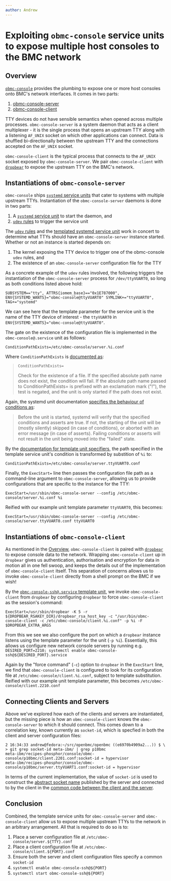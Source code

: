 ```yaml
---
author: Andrew
---
```


# Exploiting `obmc-console` service units to expose multiple host consoles to the BMC network

## Overview

[`obmc-console`][obmc-console] provides the plumbing to expose one or more host
consoles onto BMC's network interfaces. It comes in two parts:

[obmc-console]: https://github.com/openbmc/obmc-console

1. [obmc-console-server][obmc-console-server]
2. [obmc-console-client][obmc-console-client]

[obmc-console-server]: https://github.com/openbmc/obmc-console/blob/397fd035e3adda2f3d36bfc5f2268372847778e7/Makefile.am#L29-L38
[obmc-console-client]: https://github.com/openbmc/obmc-console/blob/397fd035e3adda2f3d36bfc5f2268372847778e7/Makefile.am#L46-L51

TTY devices do not have sensible semantics when opened across multiple
processes. `obmc-console-server` is a system daemon that acts as a
client multiplexer - it is the single process that opens an upstream TTY along
with a listening `AF_UNIX` socket on which other applications can connect. Data
is shuffled bi-directionally between the upstream TTY and the connections
accepted on the `AF_UNIX` socket.

`obmc-console-client` is the typical process that connects to the `AF_UNIX`
socket exposed by `obmc-console-server`. We pair `obmc-console-client` with
[`dropbear`][dropbear] to expose the upstream TTY on the BMC's network.

[dropbear]: https://github.com/mkj/dropbear

## Instantiations of `obmc-console-server`

`obmc-console` ships [`systemd` service units][man-5-systemd-service] that cater
to systems with multiple upstream TTYs. Instantiation of the
`obmc-console-server` daemons is done in two parts:

[man-5-systemd-service]: https://www.freedesktop.org/software/systemd/man/systemd.service.html

1. A [`systemd` service unit][obmc-console-server-service-unit] to start the
   daemon, and
2. [`udev` rules][obmc-console-udev-rules] to trigger the service unit

[obmc-console-server-service-unit]: https://github.com/openbmc/obmc-console/blob/397fd035e3adda2f3d36bfc5f2268372847778e7/conf/obmc-console%40.service.in
[obmc-console-udev-rules]: https://github.com/openbmc/obmc-console/blob/397fd035e3adda2f3d36bfc5f2268372847778e7/conf/80-obmc-console-uart.rules.in

The [`udev` rules][man-7-udev] and the [templated systemd service
unit][man-5-systemd-unit] work in concert to determine what TTYs should have
an `obmc-console-server` instance started. Whether or not an instance is started
depends on:

[man-7-udev]: https://man7.org/linux/man-pages/man7/udev.7.html
[man-5-systemd-unit]: https://www.freedesktop.org/software/systemd/man/systemd.unit.html#Description

1. The kernel exposing the TTY device to trigger one of the obmc-console `udev`
   rules, and
2. The existence of an `obmc-console-server` configuration file for the TTY

As a concrete example of the `udev` rules involved, the following triggers the
instantiation of the `obmc-console-server` process for `/dev/ttyVUART0`, so long
as both conditions listed above hold:

```
SUBSYSTEM=="tty", ATTRS{iomem_base}=="0x1E787000", ENV{SYSTEMD_WANTS}="obmc-console@ttyVUART0" SYMLINK+="ttyVUART0", TAG+="systemd"
```

We can see here that the template parameter for the service unit is the name of
the TTY device of interest  - the `ttyVUART0` in
`ENV{SYSTEMD_WANTS}="obmc-console@ttyVUART0"`.

The gate on the existence of the configuration file is implemented in the
`obmc-console@.service` unit as follows:

```
ConditionPathExists=/etc/obmc-console/server.%i.conf
```

Where `ConditionPathExists` is [documented
as][man-5-systemd-unit-condition-path-exists]:

[man-5-systemd-unit-condition-path-exists]: https://www.freedesktop.org/software/systemd/man/systemd.unit.html#ConditionPathExists=

> `ConditionPathExists=`
>
> Check for the existence of a file. If the specified absolute path name does
> not exist, the condition will fail. If the absolute path name passed to
> ConditionPathExists= is prefixed with an exclamation mark ("!"), the test is
> negated, and the unit is only started if the path does not exist.

Again, the systemd unit documentation [specifies the behaviour of conditions
as][man-5-systemd-unit-conditions]:

[man-5-systemd-unit-conditions]: https://www.freedesktop.org/software/systemd/man/systemd.unit.html#Conditions%20and%20Asserts

> Before the unit is started, systemd will verify that the specified conditions
> and asserts are true. If not, the starting of the unit will be (mostly
> silently) skipped (in case of conditions), or aborted with an error message
> (in case of asserts). Failing conditions or asserts will not result in the
> unit being moved into the "failed" state. 

By the [documentation for template unit
specifiers][man-5-systemd-unit-specifiers], the path specified in the template
service unit's condition is transformed by substition of `%i` to:

[man-5-systemd-unit-specifiers]: https://www.freedesktop.org/software/systemd/man/systemd.unit.html#Specifiers

```
ConditionPathExists=/etc/obmc-console/server.ttyVUART0.conf
```

Finally, the `ExecStart=` line then passes the configuration file path as a
command-line argument to `obmc-console-server`, allowing us to provide
configurations that are specific to the instance for the TTY:

```
ExecStart=/usr/sbin/obmc-console-server --config /etc/obmc-console/server.%i.conf %i
```

Reified with our example unit template parameter `ttyVUART0`, this becomes:

```
ExecStart=/usr/sbin/obmc-console-server --config /etc/obmc-console/server.ttyVUART0.conf ttyVUART0
```

## Instantiations of `obmc-console-client`

As mentioned in the [Overview](#Overview), `obmc-console-client` is paired with
[`dropbear`][dropbear] to expose console data to the network. Wrapping
`obmc-console-client` up in `dropbear` gives us authentication, authorisation
and encryption for data in motion all in one fell swoop, and keeps the details
out of the implementation of `obmc-console-client` itself. This separation of
concerns allows us to invoke `obmc-console-client` directly from a shell prompt
on the BMC if we wish!

By the [`obmc-console-ssh@.service` template
unit][obmc-console-client-service-unit], we invoke `obmc-console-client` from
`dropbear` by configuring `dropbear` to force `obmc-console-client` as the
session's command:

```
ExecStart=/usr/sbin/dropbear -K 5 -r ${DROPBEAR_RSAKEY_DIR}/dropbear_rsa_host_key -c "/usr/bin/obmc-console-client -c /etc/obmc-console/client.%i.conf" -p %i -F $DROPBEAR_EXTRA_ARGS
```

From this we see we also configure the port on which a `dropbear` instance
listens using the template parameter for the unit (`-p %i`). Essentially, this
allows us configure new network console servers by running e.g.
`DESIRED_PORT=2210; systemctl enable obmc-console-ssh@${DESIRED_PORT}.service`

Again by the "force command" (`-c`) option to `dropbear` in the `ExecStart`
line, we find that `obmc-console-client` is configured to look for its
configuration file at `/etc/obmc-console/client.%i.conf`, subject to template
substitution. Reified with our example unit template parameter, this becomes
`/etc/obmc-console/client.2210.conf`

[obmc-console-client-service-unit]: https://github.com/openbmc/obmc-console/blob/397fd035e3adda2f3d36bfc5f2268372847778e7/conf/obmc-console-ssh%40.service.in

## Connecting Clients and Servers

Above we've explored how each of the clients and servers are instantiated, but
the missing piece is how an `obmc-console-client` knows the
`obmc-console-server` to which it should connect. This comes down to a
correlation key, known currently as `socket-id`, which is specfied in both the
client and server configuration files:

```
2 16:34:33 andrew@fedora:~/src/openbmc/openbmc ((e6970b4909a2...)) $ \
> git grep socket-id meta-ibm/ | grep p10bmc
meta-ibm/recipes-phosphor/console/obmc-console/p10bmc/client.2201.conf:socket-id = hypervisor
meta-ibm/recipes-phosphor/console/obmc-console/p10bmc/server.ttyVUART1.conf:socket-id = hypervisor
```

In terms of the current implementation, the value of `socket-id` is used to
construct the [abstract socket name][man-7-unix] published by the server and
connected to by the client in the [common code between the client and the
server][obmc-console-console-socket].

[man-7-unix]: https://man7.org/linux/man-pages/man7/unix.7.html
[obmc-console-console-socket]: https://github.com/openbmc/obmc-console/blob/397fd035e3adda2f3d36bfc5f2268372847778e7/console-socket.c#L26-L54

## Conclusion

Combined, the template service units for `obmc-console-server` and
`obmc-console-client` allow us to expose multiple upstream TTYs to the network
in an arbitrary arrangement. All that is required to do so is to:

1. Place a server configuration file at `/etc/obmc-console/server.${TTY}.conf`
2. Place a client configuration file at `/etc/obmc-console/client.${PORT}.conf`
3. Ensure both the server and client configuration files specify a common
   `socket-id`
4. `systemctl enable obmc-console-ssh@${PORT}`
5. `systemctl start obmc-console-ssh@${PORT}`
